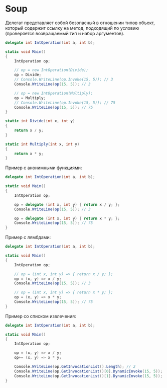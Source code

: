 
# Soup

Делегат представляет собой безопасный в отношении типов объект, который содержит ссылку на метод, подходящий по условию (проверяется возвращаемый тип и набор аргументов).

```csharp
delegate int IntOperation(int a, int b);

static void Main()
{
    IntOperation op;

    // op = new IntOperation(Divide);
    op = Divide;
    // Console.WriteLine(op.Invoke(15, 5)); // 3
    Console.WriteLine(op(15, 5)); // 3

    // op = new IntOperation(Multiply);
    op = Multiply;
    // Console.WriteLine(op.Invoke(15, 5)); // 75
    Console.WriteLine(op(15, 5)); // 75
}

static int Divide(int x, int y)
{
    return x / y;
}

static int Multiply(int x, int y)
{
    return x * y;
}
```

Пример с анонимными функциями:

```csharp
delegate int IntOperation(int a, int b);

static void Main()
{
    IntOperation op;

    op = delegate (int x, int y) { return x / y; };
    Console.WriteLine(op(15, 5)); // 3

    op = delegate (int x, int y) { return x * y; };
    Console.WriteLine(op(15, 5)); // 75
}
```

Пример с лямбдами:

```csharp
delegate int IntOperation(int a, int b);

static void Main()
{
    IntOperation op;

    // op = (int x, int y) => { return x / y; };
    op = (x, y) => x / y;
    Console.WriteLine(op(15, 5)); // 3

    // op = (int x, int y) => { return x * y; };
    op = (x, y) => x * y;
    Console.WriteLine(op(15, 5)); // 75
}
```

Пример со списком извлечения:

```csharp
delegate int IntOperation(int a, int b);

static void Main()
{
    IntOperation op;

    op = (x, y) => x / y;
    op+= (x, y) => x * y;

    Console.WriteLine(op.GetInvocationList().Length); // 2
    Console.WriteLine(op.GetInvocationList()[0].DynamicInvoke(15, 5)); // 3
    Console.WriteLine(op.GetInvocationList()[1].DynamicInvoke(15, 5)); // 75
}
```
